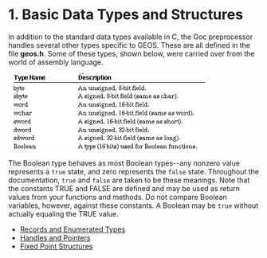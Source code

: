 # 1\. Basic Data Types and Structures

In addition to the standard data types available in C, the Goc preprocessor handles several other types specific to GEOS. These are all defined in the file **geos.h**. Some of these types, shown below, were carried over from the world of assembly language. 

![GOCLanguage_1_simpleTypes.gif](GOCLanguage_1_simpleTypes.gif)

The Boolean type behaves as most Boolean types--any nonzero value represents a ``true`` state, and zero represents the ``false`` state. Throughout the documentation, ``true`` and ``false`` are taken to be these meanings. Note that the constants TRUE and FALSE are defined and may be used as return values from your functions and methods. Do not compare Boolean variables, however, against these constants. A Boolean may be ``true`` without actually equaling the TRUE value.

* [Records and Enumerated Types](GOCLanguage_2.md)
* [Handles and Pointers](GOCLanguage_3.md)
* [Fixed Point Structures](GOCLanguage_4.md)
